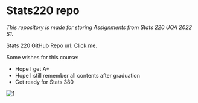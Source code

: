 # Stats220 repo

*This repository is made for storing Assignments from Stats 220 UOA 2022 S1.*

Stats 220 GitHub Repo url: [Click me](https://jackhh7297.github.io/Stats220/).

Some wishes for this course:
- Hope I get A+
- Hope I still remember all contents after graduation
- Get ready for Stats 380

![1](https://www.pngitem.com/pimgs/m/248-2487139_cartoon-welcome-gestures-png-download-welcome-cartoon-png.png)
